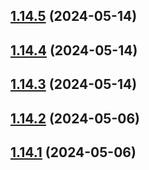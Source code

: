 ## [1.14.5](https://github.com/msobiecki/algorithm/compare/v1.14.4...v1.14.5) (2024-05-14)



## [1.14.4](https://github.com/msobiecki/algorithm/compare/v1.14.3...v1.14.4) (2024-05-14)



## [1.14.3](https://github.com/msobiecki/algorithm/compare/v1.14.2...v1.14.3) (2024-05-14)



## [1.14.2](https://github.com/msobiecki/algorithm/compare/v1.14.1...v1.14.2) (2024-05-06)



## [1.14.1](https://github.com/msobiecki/algorithm/compare/v1.14.0...v1.14.1) (2024-05-06)



